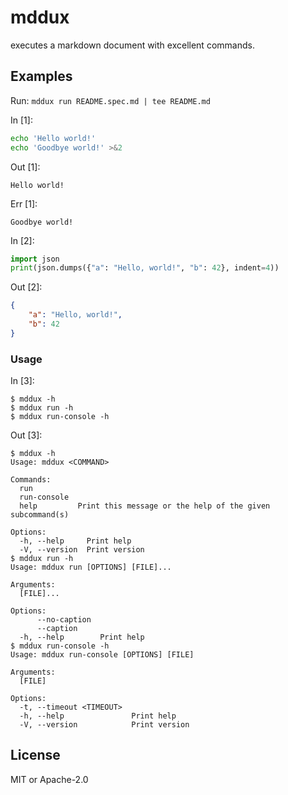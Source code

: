 # mddux

executes a markdown document with excellent commands.

## Examples

Run: `mddux run README.spec.md | tee README.md`

In \[1\]:

``` sh
echo 'Hello world!'
echo 'Goodbye world!' >&2
```

Out \[1\]:

``` text
Hello world!
```

Err \[1\]:

``` text
Goodbye world!
```

In \[2\]:

``` python
import json
print(json.dumps({"a": "Hello, world!", "b": 42}, indent=4))
```

Out \[2\]:

``` json
{
    "a": "Hello, world!",
    "b": 42
}
```

### Usage

In \[3\]:

``` console
$ mddux -h
$ mddux run -h
$ mddux run-console -h
```

Out \[3\]:

``` console
$ mddux -h
Usage: mddux <COMMAND>

Commands:
  run          
  run-console  
  help         Print this message or the help of the given subcommand(s)

Options:
  -h, --help     Print help
  -V, --version  Print version
$ mddux run -h
Usage: mddux run [OPTIONS] [FILE]...

Arguments:
  [FILE]...  

Options:
      --no-caption  
      --caption     
  -h, --help        Print help
$ mddux run-console -h
Usage: mddux run-console [OPTIONS] [FILE]

Arguments:
  [FILE]  

Options:
  -t, --timeout <TIMEOUT>  
  -h, --help               Print help
  -V, --version            Print version
```

## License

MIT or Apache-2.0
